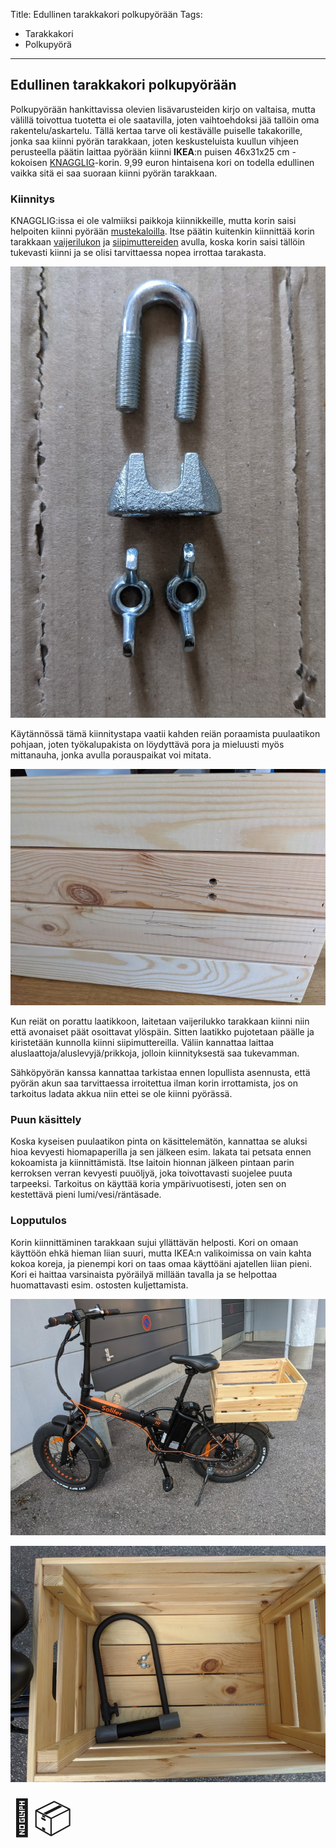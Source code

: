 Title: Edullinen tarakkakori polkupyörään
Tags: 
  - Tarakkakori
  - Polkupyörä
---

## Edullinen tarakkakori polkupyörään

Polkupyörään hankittavissa olevien lisävarusteiden kirjo on valtaisa, mutta välillä toivottua tuotetta ei ole saatavilla, joten vaihtoehdoksi jää tallöin oma rakentelu/askartelu. Tällä kertaa tarve oli kestävälle puiselle takakorille, jonka saa kiinni pyörän tarakkaan, joten keskusteluista kuullun vihjeen perusteella päätin laittaa pyörään kiinni **IKEA**:n puisen 46x31x25 cm -kokoisen [KNAGGLIG](https://www.ikea.com/fi/fi/p/knagglig-laatikko-maenty-70292359)-korin. 9,99 euron hintaisena kori on todella edullinen vaikka sitä ei saa suoraan kiinni pyörän tarakkaan.

### Kiinnitys

KNAGGLIG:issa ei ole valmiiksi paikkoja kiinnikkeille, mutta korin saisi helpoiten kiinni pyörään [mustekaloilla](https://m.motonet.fi/fi/kategoria/2058/223906/Mustekalat-ja-kumikoydet). Itse päätin kuitenkin kiinnittää korin tarakkaan [vaijerilukon](https://m.motonet.fi/fi/tuote/387646/Vaijerilukko-6-mm-AISI-316) ja [siipimuttereiden](https://www.puuilo.fi/wurth-wip-siipimutteri-m8-10kpl) avulla, koska korin saisi tällöin tukevasti kiinni ja se olisi tarvittaessa nopea irrottaa tarakasta. 

![Kiinnikkeet](../images/pyorakori_kiinnitys.jpg)  

Käytännössä tämä kiinnitystapa vaatii kahden reiän poraamista puulaatikon pohjaan, joten työkalupakista on löydyttävä pora ja mieluusti myös mittanauha, jonka avulla porauspaikat voi mitata.

![Poraus](../images/pyorakori_poraus.jpg)  

Kun reiät on porattu laatikkoon, laitetaan vaijerilukko tarakkaan kiinni niin että avonaiset päät osoittavat ylöspäin. Sitten laatikko pujotetaan päälle ja kiristetään kunnolla kiinni siipimuttereilla. Väliin kannattaa laittaa aluslaattoja/aluslevyjä/prikkoja, jolloin kiinnityksestä saa tukevamman.

Sähköpyörän kanssa kannattaa tarkistaa ennen lopullista asennusta, että pyörän akun saa tarvittaessa irroitettua ilman korin irrottamista, jos on tarkoitus ladata akkua niin ettei se ole kiinni pyörässä. 

### Puun käsittely

Koska kyseisen puulaatikon pinta on käsittelemätön, kannattaa se aluksi hioa kevyesti hiomapaperilla ja sen jälkeen esim. lakata tai petsata ennen kokoamista ja kiinnittämistä. Itse laitoin hionnan jälkeen pintaan parin kerroksen verran kevyesti puuöljyä, joka toivottavasti suojelee puuta tarpeeksi. Tarkoitus on käyttää koria ympärivuotisesti, joten sen on kestettävä pieni lumi/vesi/räntäsade.

### Lopputulos

Korin kiinnittäminen tarakkaan sujui yllättävän helposti. Kori on omaan käyttöön ehkä hieman liian suuri, mutta IKEA:n valikoimissa on vain kahta kokoa koreja, ja pienempi kori on taas omaa käyttöäni ajatellen liian pieni. Kori ei haittaa varsinaista pyöräilyä millään tavalla ja se helpottaa huomattavasti esim. ostosten kuljettamista.

![Lopputulos 01](../images/pyorakori_lopputulos_01.jpg)  

![Lopputulos 02](../images/pyorakori_lopputulos_02.jpg)  

<span style="font-size:4em;">🚴📦</span>